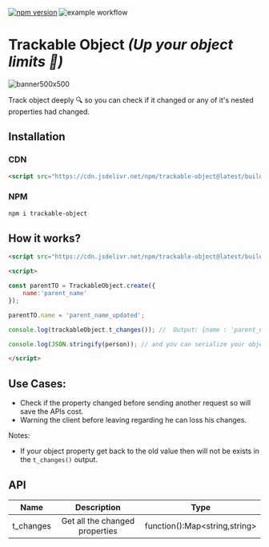 [![npm version](https://badge.fury.io/js/trackable-object.svg)](https://badge.fury.io/js/trackable-object)
![example workflow](https://github.com/mahmoudshahin1111/trackable-object/actions/workflows/main.yml/badge.svg)

# Trackable Object ***(Up your object limits 🐢)***

![banner500x500](https://user-images.githubusercontent.com/46138189/218281811-09448382-b37e-4df4-92fd-3eaac852c177.png)

Track object deeply 🔍 so you can check if it changed or any of it's nested properties had changed.

## Installation
### CDN
```html
<script src="https://cdn.jsdelivr.net/npm/trackable-object@latest/build/trackable-object.js"></script>
```

### NPM
```bash
npm i trackable-object
```


## How it works?
```html
<script src="https://cdn.jsdelivr.net/npm/trackable-object@latest/build/trackable-object.js"></script>

<script>

const parentTO = TrackableObject.create({
    name:'parent_name'
});

parentTO.name = 'parent_name_updated';

console.log(trackableObject.t_changes()); //  Output: {name : 'parent_name_updated'}

console.log(JSON.stringify(person)); // and you can serialize your object as well 

</script>
```

## Use Cases:
- Check if the property changed before sending another request so will save the APIs cost.
- Warning the client before leaving regarding he can loss his changes.


Notes:
- If your object property get back to the old value then will not be exists in the `t_changes()` output.

## API

|   Name   |                  Description                   |            Type             |
| :------: | :--------------------------------------------: | :-------------------------: |
|  t_changes   |              Get all the changed properties               |           function():Map<string,string>            |


